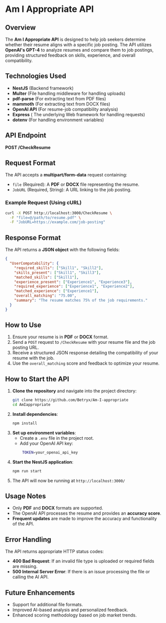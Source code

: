 # Am I Appropriate API

## Overview

The **Am I Appropriate API** is designed to help job seekers determine whether their resume aligns with a specific job posting. The API utilizes **OpenAI's GPT-4** to analyze resumes and compare them to job postings, providing structured feedback on skills, experience, and overall compatibility.

## Technologies Used

- **NestJS** (Backend framework)
- **Multer** (File handling middleware for handling uploads)
- **pdf-parse** (For extracting text from PDF files)
- **mammoth** (For extracting text from DOCX files)
- **OpenAI API** (For resume-job compatibility analysis)
- **Express** ( The underlying Web framework for handling requests)
- **dotenv** (For handling environment variables)

## API Endpoint

**POST /CheckResume**

## Request Format

The API accepts a **multipart/form-data** request containing:

- `file` (Required): A **PDF** or **DOCX** file representing the resume.
- `JobURL` (Required, String): A URL linking to the job posting.

### Example Request (Using cURL)

```sh
curl -X POST http://localhost:3000/CheckResume \
  -F "file=@/path/to/resume.pdf" \
  -F "JobURL=https://example.com/job-posting"
```

## Response Format

The API returns a **JSON object** with the following fields:

```json
{
  "UserCompatability": {
    "required_skills": ["Skill1", "Skill2"],
    "skills_present": ["Skill1", "Skill3"],
    "matched_skills": ["Skill1"],
    "experience_present": ["Experience1", "Experience3"],
    "required_experience": ["Experience1", "Experience2"],
    "matched_experience": ["Experience1"],
    "overall_matching": "75.00",
    "summary": "The resume matches 75% of the job requirements."
  }
}
```

## How to Use

1. Ensure your resume is in **PDF** or **DOCX** format.
2. Send a `POST` request to `/CheckResume` with your resume file and the job posting URL.
3. Receive a structured JSON response detailing the compatibility of your resume with the job.
4. Use the `overall_matching` score and feedback to optimize your resume.

## How to Start the API

1. **Clone the repository** and navigate into the project directory:
   ```sh
   git clone https://github.com/Betryx/Am-I-appropriate
   cd AmIappropriate
   ```
2. **Install dependencies**:
   ```sh
   npm install
   ```
3. **Set up environment variables**:
   - Create a `.env` file in the project root.
   - Add your OpenAI API key:
     ```sh
      TOKEN=your_openai_api_key
     ```
4. **Start the NestJS application**:
   ```sh
   npm run start
   ```
5. The API will now be running at `http://localhost:3000/`

## Usage Notes

- Only **PDF** and **DOCX** formats are supported.
- The OpenAI API processes the resume and provides an **accuracy score**.
- **Frequent updates** are made to improve the accuracy and functionality of the API.

## Error Handling

The API returns appropriate HTTP status codes:

- **400 Bad Request**: If an invalid file type is uploaded or required fields are missing.
- **500 Internal Server Error**: If there is an issue processing the file or calling the AI API.

## Future Enhancements

- Support for additional file formats.
- Improved AI-based analysis and personalized feedback.
- Enhanced scoring methodology based on job market trends.




